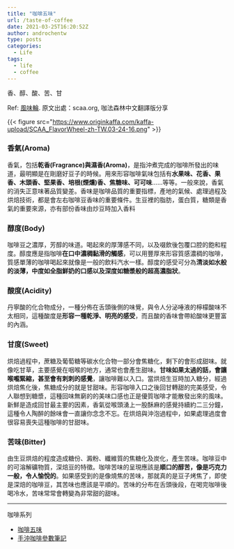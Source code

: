 ```yaml
---
title: "咖啡五味"
url: /taste-of-coffee
date: 2021-03-25T16:20:52Z
author: androchentw
type: posts
categories:
  - Life
tags: 
  - life
  - coffee
---
```



香、醇、酸、苦、甘

Ref: [風味輪](http://www.originkaffa.com/scaa-flavor-wheel-zh-tw/). 原文出處：scaa.org, 咖法森林中文翻譯版分享

{{< figure src="https://www.originkaffa.com/kaffa-upload/SCAA_FlavorWheel-zh-TW.03-24-16.png" >}}

### 香氣(Aroma)

香氣，包括**乾香(Fragrance)與濕香(Aroma)**，是指沖煮完成的咖啡所發出的味道，最明顯是在剛磨好豆子的時候。用來形容咖啡氣味包括有**水果味、花香、果香、木頭香、堅果香、培根(煙燻)香、焦糖味、可可味**......等等。一般來說，香氣的消失正意味著品質變差。香味是咖啡品質的重要指標，產地的氣候、處理過程及烘焙技術，都是會左右咖啡豆香味的重要條件。生豆裡的脂肪，蛋白質，糖類是香氣的重要來源，亦有部份香味由炒豆時加入香料

### 醇度(Body)

咖啡豆之濃厚，芳醇的味道。喝起來的厚薄感不同，以及啜飲後包覆口腔的飽和程度。醇度應是指咖啡**在口中濃稠黏滑的觸感**，可以用豐厚來形容質感濃稠的咖啡，質感單薄的咖啡喝起來就像是一般的飲料汽水一樣。醇度的感受可分為**清淡如水般的淡薄，中度如全脂鮮奶的口感以及深度如糖漿般的超高濃脂狀**。

### 酸度(Acidity)

丹寧酸的化合物成分，一種分佈在舌頭後側的味覺，與令人分泌唾液的檸檬酸味不太相同，這種酸度是**形容一種乾淨、明亮的感受**，而且酸的香味會帶給酸味更豐富的內涵。

### 甘度(Sweet)

烘焙過程中，蔗糖及葡萄糖等碳水化合物一部分會焦糖化，剩下的會形成甜味。就像吃甘草，主要感覺在咽喉的地方，通常也會產生甜味。**甘味如果太過的話，會讓喉嚨緊縮，甚至會有刺刺的感覺**，讓咖啡難以入口。當烘焙生豆時加入糖分，經過烘焙焦化後，焦糖成分的就是甘甜味。形容咖啡入口之後回甘轉甜的完美感受，令人聯想到糖漿，這種回味無窮的的美味口感也正是優質咖啡才能散發出來的風味。新鮮是造成回甘最主要的因素，香氣從喉頭湧上一股酥麻的感覺持續約二三分鐘，這種令人陶醉的餘味會一直讓你念念不忘。在烘焙與沖泡過程中，如果處理過度會很容易喪失這種咖啡的甘甜味。

### 苦味(Bitter)

由生豆烘焙的程度造成糖份、澱粉、纖維質的焦糖化及炭化，產生苦味。咖啡豆中的可溶解礦物質，深焙豆的特徵。咖啡苦味的呈現應該是**順口的醇苦，像是巧克力一般，令人愉悅的**。如果感受到的是像燒焦的苦味，那就真的是豆子烤焦了，即使是深焙的咖啡豆，其苦味也應該是平順的。苦味的分布在舌頭後段，在喝完咖啡後喝冷水，苦味常常會轉變為非常甜的甜味。

---

咖啡系列

* [咖啡五味](/taste-of-coffee/)
* [手沖咖啡參數筆記](/2018/hand-drip-coffee-notes/)

